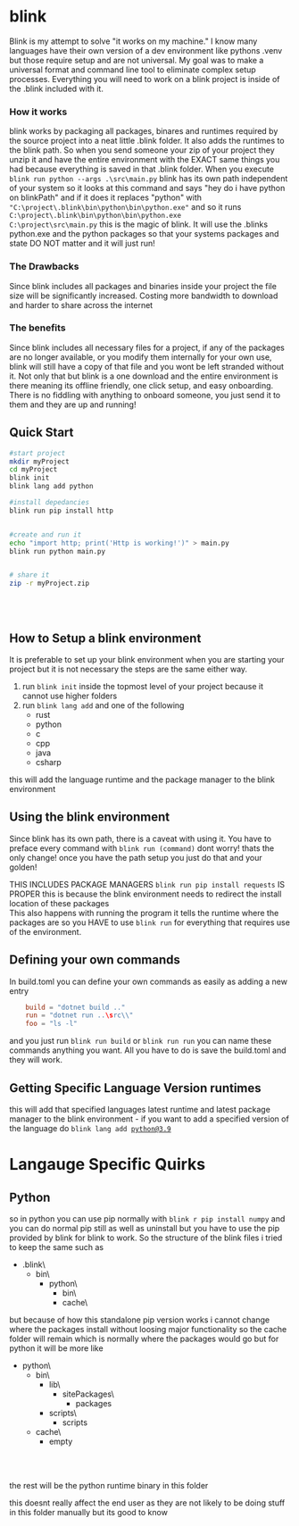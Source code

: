 # blink

Blink is my attempt to solve "it works on my machine." I know many languages have their own version of a dev environment like pythons .venv but those require setup and are not universal. My goal was to make a universal format and command line tool to eliminate complex setup processes. Everything you will need to work on a blink project is inside of the .blink included with it.



### How it works
blink works by packaging all packages, binares and runtimes required by the source project into a neat little .blink folder. It also adds the runtimes to the blink path. So when you send someone your zip of your project they unzip it and have the entire environment with the EXACT same things you had because everything is saved in that .blink folder. When you execute <code>blink run python --args .\src\main.py</code> blink has its own path independent of your system so it looks at this command and says "hey do i have python on blinkPath" and if it does it replaces "python" with <code>"C:\project\\.blink\bin\python\bin\python.exe"</code> and so it runs <code>C:\project\\.blink\bin\python\bin\python.exe C:\project\src\main.py</code> this is the magic of blink. It will use the .blinks python.exe and the python packages so that your systems packages and state DO NOT matter and it will just run!


### The Drawbacks
Since blink includes all packages and binaries inside your project the file size will be significantly increased. Costing more bandwidth to download and harder to share across the internet
### The benefits
Since blink includes all necessary files for a project, if any of the packages are no longer available, or you modify them internally for your own use, blink will still have a copy of that file and you wont be left stranded without it. Not only that but blink is a one download and the entire environment is there meaning its offline friendly, one click setup, and easy onboarding. There is no fiddling with anything to onboard someone, you just send it to them and they are up and running!


## Quick Start
```bash
#start project
mkdir myProject
cd myProject
blink init
blink lang add python

#install depedancies
blink run pip install http


#create and run it
echo "import http; print('Http is working!')" > main.py
blink run python main.py


# share it
zip -r myProject.zip
```



<br>
<br>

## How to Setup a blink environment
It is preferable to set up your blink environment when you are starting your project but it is not necessary the steps are the same either way.

1. run <code>blink init</code> inside the topmost level of your project because it cannot use higher folders
2. run <code>blink lang add</code> and one of the following 
    - rust
    - python
    - c
    - cpp
    - java
    - csharp

this will add the language runtime and the package manager to the blink environment



## Using the blink environment
Since blink has its own path, there is a caveat with using it. You have to preface every command with `blink run (command)` dont worry! thats the only change! once you have the path setup you just do that and your golden!

THIS INCLUDES PACKAGE MANAGERS `blink run pip install requests` IS PROPER
this is because the blink environment needs to redirect the install location of these packages
<br>
This also happens with running the program it tells the runtime where the packages are so you HAVE to use `blink run` for everything that requires use of the environment.


## Defining your own commands
In build.toml you can define your own commands as easily as adding a new entry 
<br>
```toml
    build = "dotnet build .."
    run = "dotnet run ..\src\\"
    foo = "ls -l"
```
and you just run `blink run build` or `blink run run` you can name these commands anything you want. All you have to do is save the build.toml and they will work.


## Getting Specific Language Version runtimes
this will add that specified languages latest runtime and latest package manager to the blink environment
    - if you want to add a specified version of the language do <code>blink lang add python@3.9 </code>





# Langauge Specific Quirks
## Python
so in python you can use pip normally with `blink r pip install numpy` and you can do normal pip still as well as uninstall but you have to use the pip provided by blink for blink to work. So the structure of the blink files i tried to keep the same such as 

- .blink\
    - bin\
        - python\
            - bin\
            - cache\

but because of how this standalone pip version works i cannot change where the packages install without loosing major functionality so the cache folder will remain which is normally where the packages would go but for python it will be more like

 
- python\
    - bin\
        - lib\
            - sitePackages\
                - packages
        - scripts\
            - scripts
    - cache\
        - empty
<br>
<br>




the rest will be the python runtime binary in this folder


this doesnt really affect the end user as they are not likely to be doing stuff in this folder manually but its good to know
